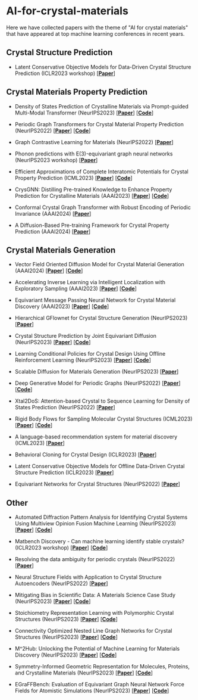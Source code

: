 # AI-for-crystal-materials
Here we have collected papers with the theme of "AI for crystal materials" that have appeared at top machine learning conferences in recent years.

## Crystal Structure Prediction
- Latent Conservative Objective Models for Data-Driven Crystal Structure Prediction (ICLR2023 workshop) [[**Paper**](https://openreview.net/pdf?id=BTeWafMOyt)]

## Crystal Materials Property Prediction
- Density of States Prediction of Crystalline Materials via Prompt-guided Multi-Modal Transformer (NeurIPS2023) [[**Paper**](https://proceedings.neurips.cc/paper_files/paper/2023/hash/c23fdcb9f8e28af705a87de1375a705c-Abstract-Conference.html)]
            [[**Code**](https://github.com/HeewoongNoh/DOSTransformer)]

- Periodic Graph Transformers for Crystal Material Property Prediction (NeurIPS2022) [[**Paper**](https://proceedings.neurips.cc/paper_files/paper/2022/hash/6145c70a4a4bf353a31ac5496a72a72d-Abstract-Conference.html)]
            [[**Code**](https://github.com/YKQ98/Matformer)]
  

- Graph Contrastive Learning for Materials (NeurIPS2022) [[**Paper**](https://openreview.net/pdf?id=fsQerGaT5A8)]
  
- Phonon predictions with E(3)-equivariant graph neural networks (NeurIPS2023 workshop) [[**Paper**](https://openreview.net/pdf?id=xxyHjer00Y)]

- Efficient Approximations of Complete Interatomic Potentials for Crystal Property Prediction (ICML2023) [[**Paper**](https://proceedings.mlr.press/v202/lin23m.html)]
            [[**Code**](https://github.com/divelab/AIRS)]

- CrysGNN: Distilling Pre-trained Knowledge to Enhance Property Prediction for Crystalline Materials (AAAI2023) [[**Paper**](https://ojs.aaai.org/index.php/AAAI/article/view/25892)]
            [[**Code**](https://github.com/kdmsit/crysgnn)]


- Conformal Crystal Graph Transformer with Robust Encoding of Periodic Invariance (AAAI2024) [[**Paper**](https://ojs.aaai.org/index.php/AAAI/article/view/27781)]

- A Diffusion-Based Pre-training Framework for Crystal Property Prediction (AAAI2024) [[**Paper**](https://ojs.aaai.org/index.php/AAAI/article/view/28748)]
        

## Crystal Materials Generation
- Vector Field Oriented Diffusion Model for Crystal Material Generation (AAAI2024) [[**Paper**](https://ojs.aaai.org/index.php/AAAI/article/view/30224)]
            [[**Code**](https://github.com/aklipf/gemsdiff)]
  
- Accelerating Inverse Learning via Intelligent Localization with Exploratory Sampling (AAAI2023) [[**Paper**](https://ojs.aaai.org/index.php/AAAI/article/view/26719)]
            [[**Code**](https://github.com/jxzhangjhu/MatDesINNe)]

- Equivariant Message Passing Neural Network for Crystal Material Discovery (AAAI2023) [[**Paper**](https://ojs.aaai.org/index.php/AAAI/article/view/26673)]
            [[**Code**](https://github.com/aklipf/pegnn)]

- Hierarchical GFlownet for Crystal Structure Generation (NeurIPS2023) [[**Paper**](https://openreview.net/pdf?id=dJuDv4MKLE)]
  
- Crystal Structure Prediction by Joint Equivariant Diffusion (NeurIPS2023) [[**Paper**](https://proceedings.neurips.cc/paper_files/paper/2023/hash/38b787fc530d0b31825827e2cc306656-Abstract-Conference.html)]
 [[**Code**](https://github.com/jiaor17/DiffCSP)]

- Learning Conditional Policies for Crystal Design Using Offline Reinforcement Learning (NeurIPS2023) [[**Paper**](https://openreview.net/pdf?id=VbjD8w2ctG)]
 [[**Code**](https://github.com/chandar-lab/crystal-design)]

- Scalable Diffusion for Materials Generation (NeurIPS2023) [[**Paper**](https://openreview.net/pdf?id=trnzZVhXj2)]

- Deep Generative Model for Periodic Graphs (NeurIPS2022) [[**Paper**](https://proceedings.neurips.cc/paper_files/paper/2022/hash/e89e8f84626197942b36a82e524c2529-Abstract-Conference.html)]
 [[**Code**](https://github.com/shi-yu-wang/PGD-VAE)]

- Xtal2DoS: Attention-based Crystal to Sequence Learning for Density of States Prediction (NeurIPS2022) [[**Paper**](https://openreview.net/pdf?id=Fw8PO9i5KG)]

- Rigid Body Flows for Sampling Molecular Crystal Structures (ICML2023) [[**Paper**](https://proceedings.mlr.press/v202/kohler23a.html)]
            [[**Code**](https://github.com/noegroup/rigid-flows)]

- A language-based recommendation system for material discovery (ICML2023) [[**Paper**](https://openreview.net/pdf?id=eR6HlKQDvt)]
        
- Behavioral Cloning for Crystal Design (ICLR2023) [[**Paper**](https://openreview.net/pdf?id=qxuIaeDlemv)]

- Latent Conservative Objective Models for Offline Data-Driven Crystal Structure Prediction (ICLR2023) [[**Paper**](https://openreview.net/pdf?id=rAGYFtTQ-Zz)]

- Equivariant Networks for Crystal Structures (NeurIPS2022) [[**Paper**](https://proceedings.neurips.cc/paper_files/paper/2022/hash/1abed6ee581b9ceb4e2ddf37822c7fcb-Abstract-Conference.html)]
  
## Other
- Automated Diffraction Pattern Analysis for Identifying Crystal Systems Using Multiview Opinion Fusion Machine Learning (NeurIPS2023) [[**Paper**](https://openreview.net/pdf?id=L6AJmCkfNe)]
            [[**Code**](https://github.com/YKQ98/Matformer)]

- Matbench Discovery - Can machine learning identify stable crystals? (ICLR2023 workshop) [[**Paper**](https://openreview.net/pdf?id=yQkKMgAdWve)]
  [[**Code**](https://github.com/janosh/matbench-discovery)]
  
- Resolving the data ambiguity for periodic crystals (NeurIPS2022) [[**Paper**](https://proceedings.neurips.cc/paper_files/paper/2022/hash/9c256fa1965318b7fcb9ed104c265540-Abstract-Conference.html)]

- Neural Structure Fields with Application to Crystal Structure Autoencoders (NeurIPS2022) [[**Paper**](https://openreview.net/pdf?id=qLKFSAvMka4)]
  
- Mitigating Bias in Scientific Data: A Materials Science Case Study (NeurIPS2023) [[**Paper**](https://openreview.net/pdf?id=PfpbWuC0Yk)]
            [[**Code**](https://github.com/Henrium/ET-AL)]
  
- Stoichiometry Representation Learning with Polymorphic Crystal Structures (NeurIPS2023) [[**Paper**](https://openreview.net/pdf?id=DBiWSzlaGz)]
            [[**Code**](https://github.com/Namkyeong/PolySRL_AI4Science)]

- Connectivity Optimized Nested Line Graph Networks for Crystal Structures (NeurIPS2023) [[**Paper**](https://openreview.net/pdf?id=l3K28QS6R6)]
            [[**Code**](https://github.com/matbench-submission-coGN/CrystalGNNs)]
  
- M^2Hub: Unlocking the Potential of Machine Learning for Materials Discovery (NeurIPS2023) [[**Paper**](https://proceedings.neurips.cc/paper_files/paper/2023/hash/f43380ca3f86cd989f3269583c3c8b55-Abstract-Datasets_and_Benchmarks.html)]
            [[**Code**](https://github.com/yuanqidu/M2Hub)]
  
- Symmetry-Informed Geometric Representation for Molecules, Proteins, and Crystalline Materials (NeurIPS2023) [[**Paper**](https://proceedings.neurips.cc/paper_files/paper/2023/hash/d07379f3acf3af51dfc8598862cadfa0-Abstract-Datasets_and_Benchmarks.html)]
            [[**Code**](https://github.com/chao1224/Geom3D)]

- EGraFFBench: Evaluation of Equivariant Graph Neural Network Force Fields for Atomistic Simulations (NeurIPS2023) [[**Paper**](https://openreview.net/pdf?id=SeXGn7MeUr)]
                        [[**Code**](https://github.com/M3RG-IITD/MDBENCHGNN)]
